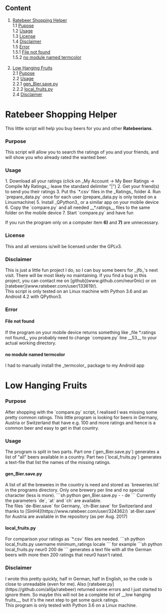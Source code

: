## Content

1. [Ratebeer Shopping Helper](#RSH)<br>
1.1 [Pupose](#RSHPurpose)<br>
1.2 [Usage](#RSHUsage)<br>
1.3 [License](#RSHLicense)<br>
1.4 [Disclaimer](#RSHDisclaimer)<br>
1.5 [Error](#RSHError)<br>
1.5.1 [File not found](#RSHfnf)<br>
1.5.2 [no module named termcolor](#RSHnmnt)<br><br>
2. [Low Hanging Fruits](#LHF)<br>
2.1 [Pupose](#LHFPurpose)<br>
2.2 [Usage](#LHFUsage)<br>
2.2.1 [gen_Bier.save.py](#LHFgBs)<br>
2.2.2 [local_fruits.py](#LHFlf)<br>
2.4 [Disclaimer](#LHFDisclaimer)<br>

<h1 id="RSH">Ratebeer Shopping Helper</h1>

This little script will help you buy beers for you and other __Ratebeerians__.

<h3 id="RSHPupose">Purpose</h3>
This script will allow you to search the ratings of you and your friends, and will show you who already rated the wanted beer.

<h3 id="RSHUsage">Usage</h3>
1. Download all your ratings (click on _My Account → My Beer Ratings → Compile My Ratings_; leave the standard delimiter "|")
2. Get your friend(s) to send you  their ratings
3. Put ths `*.csv` files in the _Ratings_ folder
4. Run `prepare_data.py` once for each user (prepare_data.py is only tested on a Linuxmachine)
5. Install _QPython3_ or a similar app on your mobile device
6. Copy the `compare.py` and all needed __*.ratings__ files to the same folder on the mobile device
7. Start `compare.py` and have fun

If you run the program only on a computer item __6)__ and __7)__ are unnecessary.

<h3 id="RSHLicense">License</h3>
This and all versions is/will be licensed under the GPLv3.

<h3 id="RSHDisclaimer">Disclaimer</h3>
This is just a little fun project I do, so I can buy some beers for _jfb_'s next visit. There will be most likely
no maintaining. If you find a bug in this project, you can contact me on [github](www.github.com/neur0nic) or on
[ratebeer](www.ratebeer.com/user/133619/).
<br>This script is only tested on an Linux machine with Python 3.6 and an Android 4.2 with QPython3.

<h3 id="RSHError">Error</h3>
<h4 id="RSHFnf">File not found</h4>
If the program on your mobile device returns something like _file *.ratings not found_, you probably need to change
`compare.py` line __53__ to your actual working directory.
<h4 id="RSHnmnt">no module named termcolor</h4>
I had to manually install the _termcolor_ package to my Android app


<h1 id="LHF">Low Hanging Fruits</h1>

<h3 id="LHFPurpose">Purpose</h3>
After shopping with the `compare.py` script, I realised I was missing some pretty common ratings. This little
program is looking for beers in Germany, Austria or Switzerland that have e.g. 100 and more ratings and hence is a
common beer and easy to get in that country.

<h3 id="LHFUsage">Usage</h3>
The program is split in two parts. Part one (`gen_Bier.save.py`) generates a list of "all" beers available in
a country. Part two (`local_fruits.py`) generates a text-file that list the names of the missing ratings.

<h4 id="LHFgBs">gen_Bier.save.py</h4>
A list of all the breweies in the country is need and stored as `breweries.lst` in the programs directory. Only
one brewery per line and no special character (less is more).
```sh
python gen_Bier.save.py - - de
```
Currently the parameters `de`, `at` and `ch` are available.<br>
The files `de-Bier.save` for Germany, `ch-Bier.save` for Switzerland and thanks to
[SinH4](https://www.ratebeer.com/user/324362/) `at-Bier.save` for Austria are available in the repository
(as per Aug. 2017)

<h4 id="LHFlf">local_fruits.py</h4>
For comparison your ratings as `*.csv` files are needed.
```sh
python local_fruits.py username minimum_ratings locale
``` 
for example
```sh
python local_fruits.py neur0 200 de
``` 
generates a text file with all the German beers with more then 200 ratings that neur0 hasn't rated.

<h3 id="LHFDisclaimer">Disclaimer</h3>
I wrote this pretty quickly, half in German, half in English, so the code is close to unreadable (even for me). Also
[ratebeer.py](https://github.com/alilja/ratebeer) returned some errors and I just started to ignore them. So maybe this
will not be a complete list of __low hanging fruits__, but it's the next step to get some quick ratings.<br>
This program is only tested with Python 3.6 on a Linux machine.
